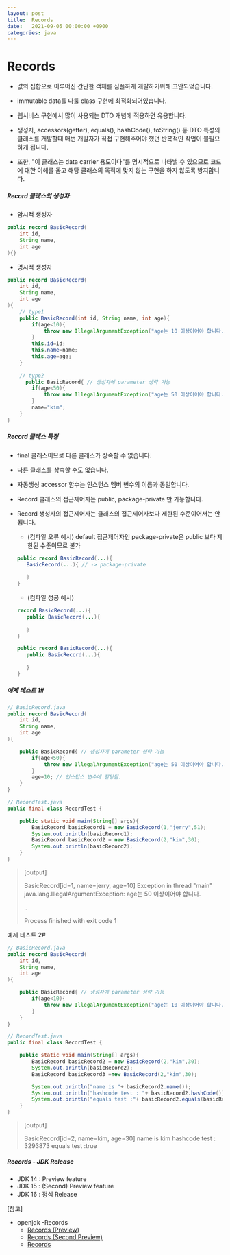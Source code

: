 ```yaml
---
layout: post
title:  Records
date:   2021-09-05 00:00:00 +0900
categories: java
---
```


# Records

- 값의 집합으로 이루어진 간단한 객체를 심플하게 개발하기위해 고안되었습니다.
- immutable data를 다룰 class 구현에 최적화되어있습니다.

- 웹서비스 구현에서 많이 사용되는 DTO 개념에 적용하면 유용합니다.

- 생성자, accessors(getter), equals(), hashCode(), toString() 등 DTO 특성의 클래스를 개발할때 매번 개발자가 직접 구현해주어야 했던 반복적인 작업이 불필요하게 됩니다.
- 또한, "이 클래스는 data carrier 용도이다"를 명시적으로 나타낼 수 있으므로 코드에 대한 이해를 돕고 해당 클래스의 목적에 맞지 않는 구현을 하지 않도록 방지합니다.

##### Record 클래스의 생성자

- 암시적 생성자

```java
public record BasicRecord(
    int id,
    String name,
    int age
){}
```

- 명시적 생성자

```java
public record BasicRecord(
    int id,
    String name,
    int age
){
    // type1
    public BasicRecord(int id, String name, int age){
      	if(age<10){
            throw new IllegalArgumentException("age는 10 이상이어야 합니다.");
        }
        this.id=id;
        this.name=name;
        this.age=age;
    }
  
  	// type2
      public BasicRecord{ // 생성자에 parameter 생략 가능
        if(age<50){
            throw new IllegalArgumentException("age는 50 이상이어야 합니다.");
        }
        name="kim"; 
    }
}
```

##### Record 클래스 특징

- final 클래스이므로 다른 클래스가 상속할 수 없습니다.
- 다른 클래스를 상속할 수도 없습니다.

- 자동생성 accessor 함수는 인스턴스 멤버 변수의 이름과 동일합니다. 

- Record 클래스의 접근제어자는 public, package-private 만 가능합니다.

- Record 생성자의 접근제어자는 클래스의 접근제어자보다 제한된 수준이어서는 안됩니다.

  - (컴파일 오류 예시) default 접근제어자인 package-private은 public 보다 제한된 수준이므로  불가

  ```java
  public record BasicRecord(...){
     BasicRecord(...){ // -> package-private
       
     }
  }
  ```

  - (컴파일 성공 예시)

  ```java
  record BasicRecord(...){
     public BasicRecord(...){
       
     }
  }
  ```

  ```java
  public record BasicRecord(...){
     public BasicRecord(...){
       
     }
  }
  ```



##### 예제 테스트 1#

```java
// BasicRecord.java
public record BasicRecord(
    int id,
    String name,
    int age
){

    public BasicRecord{ // 생성자에 parameter 생략 가능
        if(age<50){
            throw new IllegalArgumentException("age는 50 이상이어야 합니다.");
        }
        age=10; // 인스턴스 변수에 할당됨.
    }
}

// RecordTest.java
public final class RecordTest {

    public static void main(String[] args){
        BasicRecord basicRecord1 = new BasicRecord(1,"jerry",51);
        System.out.println(basicRecord1);
        BasicRecord basicRecord2 = new BasicRecord(2,"kim",30);
        System.out.println(basicRecord2);
    }
}

```

> [output]
>
> BasicRecord[id=1, name=jerry, age=10]
> Exception in thread "main" java.lang.IllegalArgumentException: age는 50 이상이어야 합니다.
>
> ..
>
> Process finished with exit code 1



예제 테스트 2#

```java
// BasicRecord.java
public record BasicRecord(
    int id,
    String name,
    int age
){

    public BasicRecord{ // 생성자에 parameter 생략 가능
        if(age<10){
            throw new IllegalArgumentException("age는 10 이상이어야 합니다.");
        }
    }
}

// RecordTest.java
public final class RecordTest {

    public static void main(String[] args){
        BasicRecord basicRecord2 = new BasicRecord(2,"kim",30);
        System.out.println(basicRecord2);
        BasicRecord basicRecord3 =new BasicRecord(2,"kim",30);

        System.out.println("name is "+ basicRecord2.name());
        System.out.println("hashcode test : "+ basicRecord2.hashCode());
        System.out.println("equals test :"+ basicRecord2.equals(basicRecord3));
    }
}


```

> [output]
>
> BasicRecord[id=2, name=kim, age=30]
> name is kim
> hashcode test : 3293873
> equals test :true



##### Records - JDK Release

- JDK 14 : Preview feature 
- JDK 15 : (Second) Preview feature
- JDK 16 : 정식 Release

[참고]

- openjdk -Records
  - [Records (Preview)](https://openjdk.java.net/jeps/359) 
  - [Records (Second Preview)](https://openjdk.java.net/jeps/384)  
  - [Records](https://openjdk.java.net/jeps/395) 

